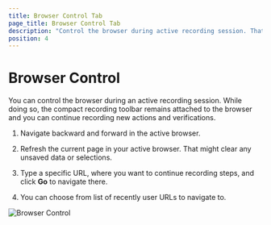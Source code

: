 ```yaml
---
title: Browser Control Tab
page_title: Browser Control Tab
description: "Control the browser during active recording session. That will help you cover your test scenarios and record them easier. Go back to previous page and continue recording there. Navigate to specific URL during recording."
position: 4
---
```

# Browser Control

You can control the browser during an active recording session. While doing so, the compact recording toolbar remains attached to the browser and you can continue recording new actions and verifications.

1. Navigate backward and forward in the active browser.

2. Refresh the current page in your active browser. That might clear any unsaved data or selections.

3. Type a specific URL, where you want to continue recording steps, and click **Go** to navigate there.

4. You can choose from list of recently user URLs to navigate to.

![Browser Control][1]

[1]: /img/features/recorder/advanced-recording-tools/browser-control/fig1.png
